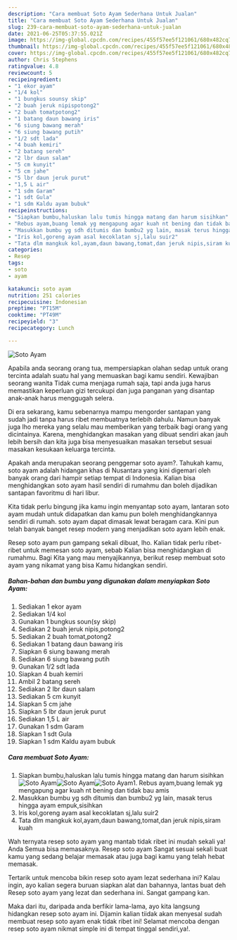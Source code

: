 ```yaml
---
description: "Cara membuat Soto Ayam Sederhana Untuk Jualan"
title: "Cara membuat Soto Ayam Sederhana Untuk Jualan"
slug: 239-cara-membuat-soto-ayam-sederhana-untuk-jualan
date: 2021-06-25T05:37:55.021Z
image: https://img-global.cpcdn.com/recipes/455f57ee5f121061/680x482cq70/soto-ayam-foto-resep-utama.jpg
thumbnail: https://img-global.cpcdn.com/recipes/455f57ee5f121061/680x482cq70/soto-ayam-foto-resep-utama.jpg
cover: https://img-global.cpcdn.com/recipes/455f57ee5f121061/680x482cq70/soto-ayam-foto-resep-utama.jpg
author: Chris Stephens
ratingvalue: 4.8
reviewcount: 5
recipeingredient:
- "1 ekor ayam"
- "1/4 kol"
- "1 bungkus sounsy skip"
- "2 buah jeruk nipispotong2"
- "2 buah tomatpotong2"
- "1 batang daun bawang iris"
- "6 siung bawang merah"
- "6 siung bawang putih"
- "1/2 sdt lada"
- "4 buah kemiri"
- "2 batang sereh"
- "2 lbr daun salam"
- "5 cm kunyit"
- "5 cm jahe"
- "5 lbr daun jeruk purut"
- "1,5 L air"
- "1 sdm Garam"
- "1 sdt Gula"
- "1 sdm Kaldu ayam bubuk"
recipeinstructions:
- "Siapkan bumbu,haluskan lalu tumis hingga matang dan harum sisihkan"
- "Rebus ayam,buang lemak yg mengapung agar kuah nt bening dan tidak bau amis"
- "Masukkan bumbu yg sdh ditumis dan bumbu2 yg lain, masak terus hingga ayam empuk,sisihkan"
- "Iris kol,goreng ayam asal kecoklatan sj,lalu suir2"
- "Tata dlm mangkuk kol,ayam,daun bawang,tomat,dan jeruk nipis,siram kuah"
categories:
- Resep
tags:
- soto
- ayam

katakunci: soto ayam 
nutrition: 251 calories
recipecuisine: Indonesian
preptime: "PT15M"
cooktime: "PT49M"
recipeyield: "3"
recipecategory: Lunch

---
```



![Soto Ayam](https://img-global.cpcdn.com/recipes/455f57ee5f121061/680x482cq70/soto-ayam-foto-resep-utama.jpg)

Apabila anda seorang orang tua, mempersiapkan olahan sedap untuk orang tercinta adalah suatu hal yang memuaskan bagi kamu sendiri. Kewajiban seorang  wanita Tidak cuma menjaga rumah saja, tapi anda juga harus memastikan keperluan gizi tercukupi dan juga panganan yang disantap anak-anak harus menggugah selera.

Di era  sekarang, kamu sebenarnya mampu mengorder santapan yang sudah jadi tanpa harus ribet membuatnya terlebih dahulu. Namun banyak juga lho mereka yang selalu mau memberikan yang terbaik bagi orang yang dicintainya. Karena, menghidangkan masakan yang dibuat sendiri akan jauh lebih bersih dan kita juga bisa menyesuaikan masakan tersebut sesuai masakan kesukaan keluarga tercinta. 



Apakah anda merupakan seorang penggemar soto ayam?. Tahukah kamu, soto ayam adalah hidangan khas di Nusantara yang kini digemari oleh banyak orang dari hampir setiap tempat di Indonesia. Kalian bisa menghidangkan soto ayam hasil sendiri di rumahmu dan boleh dijadikan santapan favoritmu di hari libur.

Kita tidak perlu bingung jika kamu ingin menyantap soto ayam, lantaran soto ayam mudah untuk didapatkan dan kamu pun boleh menghidangkannya sendiri di rumah. soto ayam dapat dimasak lewat beragam cara. Kini pun telah banyak banget resep modern yang menjadikan soto ayam lebih enak.

Resep soto ayam pun gampang sekali dibuat, lho. Kalian tidak perlu ribet-ribet untuk memesan soto ayam, sebab Kalian bisa menghidangkan di rumahmu. Bagi Kita yang mau menyajikannya, berikut resep membuat soto ayam yang nikamat yang bisa Kamu hidangkan sendiri.

<!--inarticleads1-->

##### Bahan-bahan dan bumbu yang digunakan dalam menyiapkan Soto Ayam:

1. Sediakan 1 ekor ayam
1. Sediakan 1/4 kol
1. Gunakan 1 bungkus soun(sy skip)
1. Sediakan 2 buah jeruk nipis,potong2
1. Sediakan 2 buah tomat,potong2
1. Sediakan 1 batang daun bawang iris
1. Siapkan 6 siung bawang merah
1. Sediakan 6 siung bawang putih
1. Gunakan 1/2 sdt lada
1. Siapkan 4 buah kemiri
1. Ambil 2 batang sereh
1. Sediakan 2 lbr daun salam
1. Sediakan 5 cm kunyit
1. Siapkan 5 cm jahe
1. Siapkan 5 lbr daun jeruk purut
1. Sediakan 1,5 L air
1. Gunakan 1 sdm Garam
1. Siapkan 1 sdt Gula
1. Siapkan 1 sdm Kaldu ayam bubuk




<!--inarticleads2-->

##### Cara membuat Soto Ayam:

1. Siapkan bumbu,haluskan lalu tumis hingga matang dan harum sisihkan
<img src="https://img-global.cpcdn.com/steps/a51eac69df8ed05e/160x128cq70/soto-ayam-langkah-memasak-1-foto.jpg" alt="Soto Ayam"><img src="https://img-global.cpcdn.com/steps/0f3e8dc9c731ab93/160x128cq70/soto-ayam-langkah-memasak-1-foto.jpg" alt="Soto Ayam"><img src="https://img-global.cpcdn.com/steps/84fb6820c47df5ad/160x128cq70/soto-ayam-langkah-memasak-1-foto.jpg" alt="Soto Ayam">1. Rebus ayam,buang lemak yg mengapung agar kuah nt bening dan tidak bau amis
1. Masukkan bumbu yg sdh ditumis dan bumbu2 yg lain, masak terus hingga ayam empuk,sisihkan
1. Iris kol,goreng ayam asal kecoklatan sj,lalu suir2
1. Tata dlm mangkuk kol,ayam,daun bawang,tomat,dan jeruk nipis,siram kuah




Wah ternyata resep soto ayam yang mantab tidak ribet ini mudah sekali ya! Anda Semua bisa memasaknya. Resep soto ayam Sangat sesuai sekali buat kamu yang sedang belajar memasak atau juga bagi kamu yang telah hebat memasak.

Tertarik untuk mencoba bikin resep soto ayam lezat sederhana ini? Kalau ingin, ayo kalian segera buruan siapkan alat dan bahannya, lantas buat deh Resep soto ayam yang lezat dan sederhana ini. Sangat gampang kan. 

Maka dari itu, daripada anda berfikir lama-lama, ayo kita langsung hidangkan resep soto ayam ini. Dijamin kalian tiidak akan menyesal sudah membuat resep soto ayam enak tidak ribet ini! Selamat mencoba dengan resep soto ayam nikmat simple ini di tempat tinggal sendiri,ya!.

